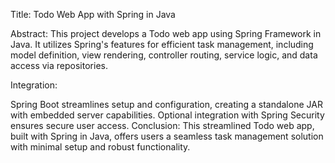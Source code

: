 Title: Todo Web App with Spring in Java

Abstract:
This project develops a Todo web app using Spring Framework in Java. It utilizes Spring's features for efficient task management, including model definition, view rendering, controller routing, service logic, and data access via repositories.

Integration:

Spring Boot streamlines setup and configuration, creating a standalone JAR with embedded server capabilities.
Optional integration with Spring Security ensures secure user access.
Conclusion:
This streamlined Todo web app, built with Spring in Java, offers users a seamless task management solution with minimal setup and robust functionality.





